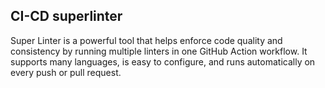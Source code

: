 ## CI-CD superlinter

Super Linter is a powerful tool that helps enforce code quality and consistency by running multiple linters in one GitHub Action workflow. It supports many languages, is easy to configure, and runs automatically on every push or pull request.
